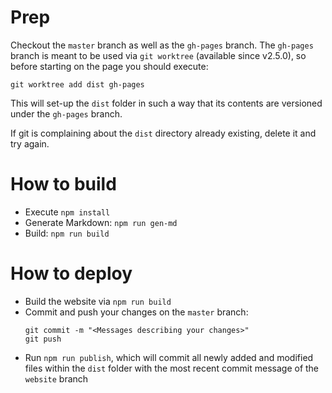 # Prep

Checkout the `master` branch as well as the `gh-pages` branch. The `gh-pages` branch is meant to be used 
via `git worktree` (available since v2.5.0), so before starting on the page you should execute:

`git worktree add dist gh-pages`

This will set-up the `dist` folder in such a way that its contents are versioned under the `gh-pages` branch.

If git is complaining about the `dist` directory already existing, delete it and try again.

# How to build 

- Execute `npm install`
- Generate Markdown: `npm run gen-md`
- Build: `npm run build`

# How to deploy
- Build the website via `npm run build`
- Commit and push your changes on the `master` branch:
  ```
  git commit -m "<Messages describing your changes>"
  git push 
  ```
- Run `npm run publish`, which will commit all newly added and modified files within the `dist` folder with the 
  most recent commit message of the `website` branch